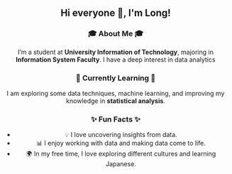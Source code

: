 <h2 align="center">Hi everyone 👋, I'm Long!</h2>

<h3 align="center">🎓 About Me 🎓</h3>

<p align="center">
  I’m a student at <strong>University Information of Technology</strong>, majoring in <strong>Information System Faculty</strong>. I have a deep interest in data analytics
</p>

<h3 align="center">🌱 Currently Learning 🌱</h3>

<p align="center">
  I am exploring some data techniques, machine learning, and improving my knowledge in <strong>statistical analysis</strong>. 
</p>

<h3 align="center">✨ Fun Facts ✨</h3>

<ul align="center">
  <li>💡 I love uncovering insights from data.</li>
  <li>📊 I enjoy working with data and making data come to life.</li>
  <li>🌍 In my free time, I love exploring different cultures and learning Japanese.</li>
</ul>
